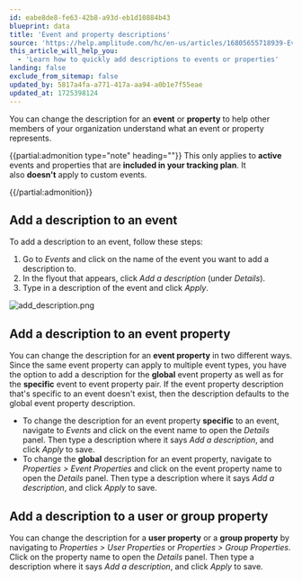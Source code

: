 ```yaml
---
id: eabe8de8-fe63-42b8-a93d-eb1d10884b43
blueprint: data
title: 'Event and property descriptions'
source: 'https://help.amplitude.com/hc/en-us/articles/16805655718939-Event-and-property-descriptions'
this_article_will_help_you:
  - 'Learn how to quickly add descriptions to events or properties'
landing: false
exclude_from_sitemap: false
updated_by: 5817a4fa-a771-417a-aa94-a0b1e7f55eae
updated_at: 1725398124
---
```

You can change the description for an **event** or **property** to help other members of your organization understand what an event or property represents. 

{{partial:admonition type="note" heading=""}}
This only applies to **active** events and properties that are **included in your tracking plan**. It also **doesn't** apply to custom events.

{{/partial:admonition}}
## Add a description to an event

To add a description to an event, follow these steps:

1. Go to *Events* and click on the name of the event you want to add a description to.
2. In the flyout that appears, click *Add a description* (under *Details*).
3. Type in a description of the event and click *Apply*.

![add_description.png](/docs/output/img/data/event-and-property-descriptions.png)

## Add a description to an event property

You can change the description for an **event property** in two different ways. Since the same event property can apply to multiple event types, you have the option to add a description for the **global** event property as well as for the **specific** event to event property pair. If the event property description that's specific to an event doesn't exist, then the description defaults to the global event property description.

* To change the description for an event property **specific** to an event, navigate to *Events* and click on the event name to open the *Details* panel. Then type a description where it says *Add a description*, and click *Apply* to save.
* To change the **global** description for an event property, navigate to *Properties > Event Properties* and click on the event property name to open the *Details* panel. Then type a description where it says *Add a description*, and click *Apply* to save.

## Add a description to a user or group property

You can change the description for a **user property** or a **group property** by navigating to *Properties > User Properties* or *Properties > Group Properties*. Click on the property name to open the *Details* panel. Then type a description where it says *Add a description*, and click *Apply* to save.